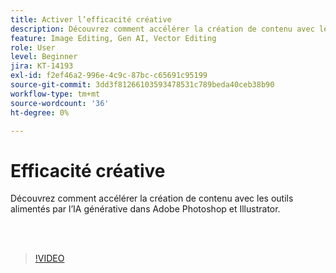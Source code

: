 ```yaml
---
title: Activer l’efficacité créative
description: Découvrez comment accélérer la création de contenu avec les outils alimentés par l’IA générative dans Adobe Photoshop et Illustrator
feature: Image Editing, Gen AI, Vector Editing
role: User
level: Beginner
jira: KT-14193
exl-id: f2ef46a2-996e-4c9c-87bc-c65691c95199
source-git-commit: 3dd3f81266103593478531c789beda40ceb38b90
workflow-type: tm+mt
source-wordcount: '36'
ht-degree: 0%

---
```


# Efficacité créative

Découvrez comment accélérer la création de contenu avec les outils alimentés par l’IA générative dans Adobe Photoshop et Illustrator.

<br> 

>[!VIDEO](https://video.tv.adobe.com/v/3446239?quality=12&learn=on&hidetitle=true&captions=fre_fr)
